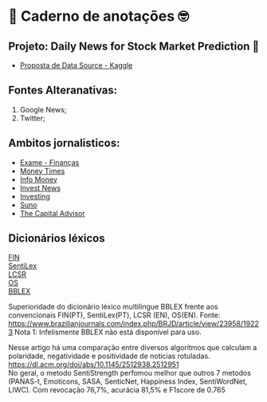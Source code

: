 # 📝 **Caderno de anotações** 🤓

## Projeto: **Daily News for Stock Market Prediction** 🚀

- [Proposta de Data Source - Kaggle](https://www.kaggle.com/datasets/aaron7sun/stocknews)


## Fontes Alteranativas:

1. Google News;
2. Twitter;


## Ambitos jornalisticos:

- [Exame - Finanças](https://exame.com/noticias-sobre/financas/)
- [Money Times](https://www.moneytimes.com.br/)
- [Info Money](https://www.infomoney.com.br)
- [Invest News](https://investnews.com.br/)
- [Investing](https://br.investing.com/)
- [Suno](https://www.suno.com.br)
- [The Capital Advisor](https://comoinvestir.thecap.com.br/)

## Dicionários léxicos
[FIN]()  
[SentiLex]()  
[LCSR]()  
[OS]()  
[BBLEX](https://www.brazilianjournals.com/index.php/BRJD/article/view/23958/19223)  

Superioridade do dicionário léxico multilingue BBLEX frente aos convencionais FIN(PT), SentiLex(PT), LCSR (EN), OS(EN).
Fonte: https://www.brazilianjournals.com/index.php/BRJD/article/view/23958/19223
Nota 1: Infelismente BBLEX não está disponível para uso.

Nesse artigo há uma comparação entre diversos algorítmos que calculam a polaridade, negatividade e positividade de noticias rotuladas. 
https://dl.acm.org/doi/abs/10.1145/2512938.2512951  
No geral, o metodo SentiStrength perfomou melhor que outros 7 metodos (PANAS-t, Emoticons, SASA, SenticNet, Happiness Index, SentiWordNet, LIWC).  Com revocação 76,7%, acurácia 81,5% e F1score de 0.765

